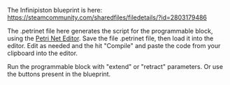 The Infinipiston blueprint is here: https://steamcommunity.com/sharedfiles/filedetails/?id=2803179486

The .petrinet file here generates the script for the programmable block, using the [Petri Net Editor](https://sergiosgc.github.io/Space-Engineers-PLC/Editor/). 
Save the file .petrinet file, then load it into the editor. Edit as needed and the hit "Compile" and paste the code from your clipboard into the editor.

Run the programmable block with "extend" or "retract" parameters. Or use the buttons present in the blueprint.
